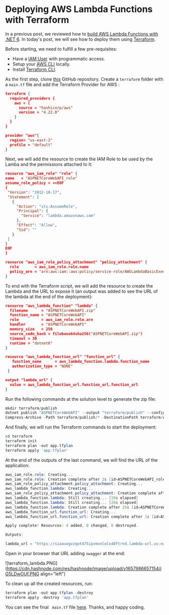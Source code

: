 # Deploying AWS Lambda Functions with Terraform

In a previous post, we reviewed how to [build AWS Lambda Functions with .NET 6](https://blog.raulnq.com/building-aws-lambda-functions-with-net-6). In today's post, we will see how to deploy them using [Terraform](https://blog.raulnq.com/terraform-resources-variables-outputs-and-locals).

Before starting, we need to fulfill a few pre-requisites:

- Have a [IAM User](https://docs.aws.amazon.com/IAM/latest/UserGuide/id_users_create.html#id_users_create_console) with programmatic access.
- Setup your [AWS CLI](https://docs.aws.amazon.com/cli/latest/userguide/cli-configure-quickstart.html#cli-configure-quickstart-creds) locally.
- Install [Terraform CLI](https://learn.hashicorp.com/tutorials/terraform/install-cli).

As the first step, clone [this](https://github.com/raulnq/aws-lambda-sandbox) GitHub repository. Create a `terraform` folder with a `main.tf` file and add the Terraform Provider for AWS :

```json
terraform {
  required_providers {
    aws = {
      source = "hashicorp/aws"
      version = "4.22.0"
    }
  }
}

provider "aws"{
  region= "us-east-2"
  profile = "default"
}
``` 

Next, we will add the resource to create the IAM Role to be used by the Lamba and the permissions attached to it:

```json
resource "aws_iam_role" "role" {
name   = "ASPNETCoreWebAPI_role"
assume_role_policy = <<EOF
{
 "Version": "2012-10-17",
 "Statement": [
   {
     "Action": "sts:AssumeRole",
     "Principal": {
       "Service": "lambda.amazonaws.com"
     },
     "Effect": "Allow",
     "Sid": ""
   }
 ]
}
EOF
}

resource "aws_iam_role_policy_attachment" "policy_attachment" {
  role       = aws_iam_role.role.name
  policy_arn = "arn:aws:iam::aws:policy/service-role/AWSLambdaBasicExecutionRole"
}
``` 

To end with the Terraform script, we will add the resource to create the Lambda and the URL to expose it (an output was added to see the URL of the lambda at the end of the deployment):

```json
resource "aws_lambda_function" "lambda" {
  filename      = "ASPNETCoreWebAPI.zip"
  function_name = "ASPNETCoreWebAPI"
  role          = aws_iam_role.role.arn
  handler       = "ASPNETCoreWebAPI"
  memory_size   = 256
  source_code_hash = filebase64sha256("ASPNETCoreWebAPI.zip")
  timeout = 30
  runtime = "dotnet6"
}

resource "aws_lambda_function_url" "function_url" {
   function_name      = aws_lambda_function.lambda.function_name
   authorization_type = "NONE"
 }

output "lambda_url" {
  value = aws_lambda_function_url.function_url.function_url
}
``` 

Run the following commands at the solution level to generate the zip file:

```powershell
mkdir terraform/publish
dotnet publish "ASPNETCoreWebAPI" --output "terraform/publish" --configuration "Release" --framework "net6.0" /p:GenerateRuntimeConfigurationFiles=true --runtime linux-x64
Compress-Archive -Path terraform/publish/* -DestinationPath terraform/ASPNETCoreWebAPI.zip
``` 

And finally, we will run the Terraform commands to start the deployment:

```powershell
cd terraform
terraform init
terraform plan -out app.tfplan
terraform apply 'app.tfplan'
``` 

At the end of the outputs of the last command, we will find the URL of the application:

```powershell
aws_iam_role.role: Creating...
aws_iam_role.role: Creation complete after 2s [id=ASPNETCoreWebAPI_role]
aws_iam_role_policy_attachment.policy_attachment: Creating...
aws_lambda_function.lambda: Creating...
aws_iam_role_policy_attachment.policy_attachment: Creation complete after 0s [id=ASPNETCoreWebAPI_role-20220716154419988700000001]
aws_lambda_function.lambda: Still creating... [10s elapsed]
aws_lambda_function.lambda: Still creating... [20s elapsed]
aws_lambda_function.lambda: Creation complete after 25s [id=ASPNETCoreWebAPI]
aws_lambda_function_url.function_url: Creating...
aws_lambda_function_url.function_url: Creation complete after 1s [id=ASPNETCoreWebAPI]

Apply complete! Resources: 4 added, 0 changed, 0 destroyed.

Outputs:

lambda_url = "https://siaauogvzqot475ipvmvnlolx40ftrnd.lambda-url.us-east-2.on.aws/"
``` 

Open in your browser that URL adding `swagger` at the end:


![terraform_lambda.PNG](https://cdn.hashnode.com/res/hashnode/image/upload/v1657986657154/jG5LDwOUf.PNG align="left")

To clean up all the created resources, run:

```powershell
terraform plan -out app.tfplan -destroy
terraform apply -destroy 'app.tfplan'  
``` 

You can see the final ` main.tf`  file [here](https://github.com/raulnq/aws-lambda-sandbox/blob/terraform/terraform/main.tf). Thanks, and happy coding.






